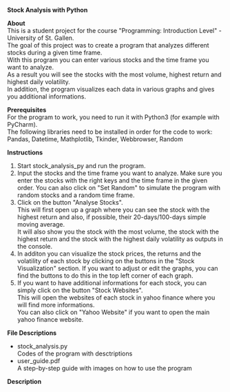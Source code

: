 **Stock Analysis with Python**

**About**   
This is a student project for the course "Programming: Introduction Level" - University of St. Gallen.   
The goal of this project was to create a program that analyzes different stocks during a given time frame.   
With this program you can enter various stocks and the time frame you want to analyze.    
As a result you will see the stocks with the most volume, highest return and highest daily volatility.    
In addition, the program visualizes each data in various graphs and gives you additional informations.   


**Prerequisites**   
For the program to work, you need to run it with Python3 (for example with PyCharm).   
The following libraries need to be installed in order for the code to work:   
Pandas, Datetime, Mathplotlib, Tkinder, Webbrowser, Random

**Instructions**
1. Start stock_analysis_py and run the program.
2. Input the stocks and the time frame you want to analyze. Make sure you enter the stocks with the right keys and the time frame in the given order.
   You can also click on "Set Random" to simulate the program with random stocks and a random time frame.
3. Click on the button "Analyse Stocks".    
   This will first open up a graph where you can see the stock with the highest return and also, if possible, their 20-days/100-days simple moving average.   
   It will also show you the stock with the most volume, the stock with the highest return and the stock with the highest daily volatility as outputs in the console.   
4. In additon you can visualize the stock prices, the returns and the volatility of each stock by clicking on the buttons in the "Stock Visualization" section.
   If you want to adjust or edit the graphs, you can find the buttons to do this in the top left corner of each graph.
5. If you want to have additional informations for each stock, you can simply click on the button "Stock Websites".   
   This will open the websites of each stock in yahoo finance where you will find more informations.   
   You can also click on "Yahoo Website" if you want to open the main yahoo finance website.    

**File Descriptions**  
- stock_analysis.py  
  Codes of the program with desctriptions  
- user_guide.pdf  
  A step-by-step guide with images on how to use the program



**Description**

